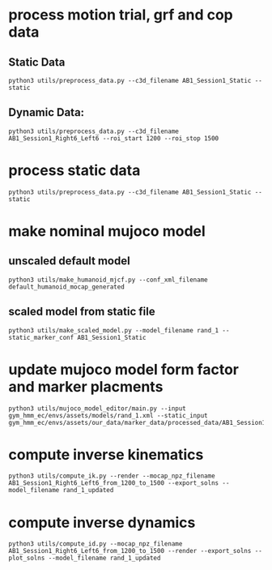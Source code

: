     

# process motion trial, grf and cop data    

## Static Data

    python3 utils/preprocess_data.py --c3d_filename AB1_Session1_Static --static

## Dynamic Data: 
    python3 utils/preprocess_data.py --c3d_filename AB1_Session1_Right6_Left6 --roi_start 1200 --roi_stop 1500    

# process static data    

    python3 utils/preprocess_data.py --c3d_filename AB1_Session1_Static --static

# make nominal mujoco model

## unscaled default model
    python3 utils/make_humanoid_mjcf.py --conf_xml_filename default_humanoid_mocap_generated

## scaled model from static file
    python3 utils/make_scaled_model.py --model_filename rand_1 --static_marker_conf AB1_Session1_Static

# update mujoco model form factor and marker placments

    python3 utils/mujoco_model_editor/main.py --input gym_hmm_ec/envs/assets/models/rand_1.xml --static_input gym_hmm_ec/envs/assets/our_data/marker_data/processed_data/AB1_Session1_Static_from_0_to_None.npzz

# compute inverse kinematics

    python3 utils/compute_ik.py --render --mocap_npz_filename AB1_Session1_Right6_Left6_from_1200_to_1500 --export_solns --model_filename rand_1_updated

# compute inverse dynamics

    python3 utils/compute_id.py --mocap_npz_filename AB1_Session1_Right6_Left6_from_1200_to_1500 --render --export_solns --plot_solns --model_filename rand_1_updated